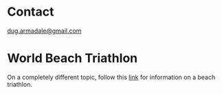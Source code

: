 
# Contact

dug.armadale@gmail.com

# World Beach Triathlon 

On a completely different topic, follow this [link](https://docs.google.com/document/d/1rD0IzKcYWF-n3KwffhbG648ekrf23d5Pz76wKDPqixE/edit?usp=sharing) for information on a beach triathlon.




